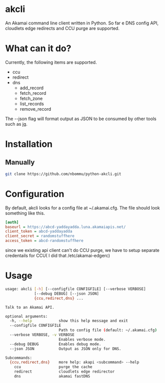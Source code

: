 # akcli
An Akamai command line client written in Python. So far e DNS config API, cloudlets edge redirects and CCU purge are supported.

# What can it do?

Currently, the following items are supported.
  - ccu
  - redirect
  - dns
    - add_record
    - fetch_record
    - fetch_zone
    - list_records
    - remove_record

The --json flag will format output as JSON to be consumed by other tools such as [jq](https://stedolan.github.io/jq/).

# Installation


## Manually

```bash
git clone https://github.com/nbommu/python-akcli.git
```

# Configuration

By default, akcli looks for a config file at ~/.akamai.cfg. The file should look something like this.

```ini
[auth]
baseurl = https://abcd-yaddayadda.luna.akamaiapis.net/
client_token = abcd-yaddayadda
client_secret = randomstuffhere
access_token = abcd-randomstuffhere
```
since we existing api client can't do CCU purge, we have to setup separate credentails for CCU( I did that /etc/akamai-edgerc)
# Usage

```bash
usage: akcli [-h] [--configfile CONFIGFILE] [--verbose VERBOSE]
             [--debug DEBUG] [--json JSON]
             {ccu,redirect,dns} ...

Talk to an Akamai API.

optional arguments:
  -h, --help            show this help message and exit
  --configfile CONFIGFILE
                        Path to config file (default: ~/.akamai.cfg)
  --verbose VERBOSE, -v VERBOSE
                        Enables verbose mode.
  --debug DEBUG         Enables debug mode.
  --json JSON           Output as JSON only for DNS.

Subcommands:
  {ccu,redirect,dns}    more help: akapi <subcommand> --help
    ccu                 purge the cache
    redirect            cloudlets edge redirector
    dns                 akamai fastDNS

```
